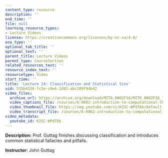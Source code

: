 ```yaml
---
content_type: resource
description: ''
end_time: ''
file: null
learning_resource_types:
- Lecture Videos
license: https://creativecommons.org/licenses/by-nc-sa/4.0/
ocw_type: ''
optional_tab_title: ''
optional_text: ''
parent_title: Lecture Videos
parent_type: CourseSection
related_resources_text: ''
resource_index_text: ''
resourcetype: Video
start_time: ''
title: 'Lecture 14: Classification and Statistical Sins'
uid: 535b4338-fc2e-c0e6-1d42-abc109f94b42
video_files:
  archive_url: https://archive.org/download/MIT6.0002F16/MIT6_0002F16_lec14_300k.mp4
  video_captions_file: /courses/6-0002-introduction-to-computational-thinking-and-data-science-fall-2016/c39bf448235e5ae09a089715e8c1ef18_K2SC-WPdT6k.vtt
  video_thumbnail_file: https://img.youtube.com/vi/K2SC-WPdT6k/default.jpg
  video_transcript_file: /courses/6-0002-introduction-to-computational-thinking-and-data-science-fall-2016/d131f5cfbd1c1234acef86bbbb1b9656_K2SC-WPdT6k.pdf
video_metadata:
  youtube_id: K2SC-WPdT6k
---
```


**Description:** Prof. Guttag finishes discussing classification and introduces common statistical fallacies and pitfalls.

**Instructor:** John Guttag

